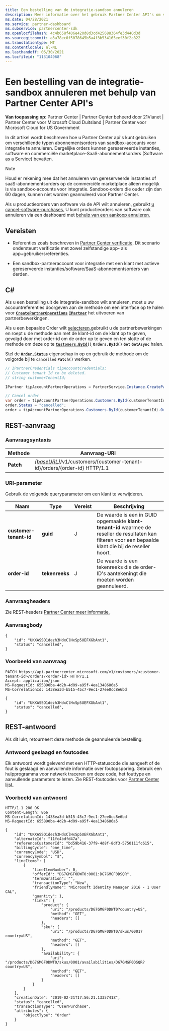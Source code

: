 ```yaml
---
title: Een bestelling van de integratie-sandbox annuleren
description: Meer informatie over het gebruik Partner Center API's om verschillende typen abonnementsorders van sandbox-accounts voor integratie te annuleren.
ms.date: 04/28/2021
ms.service: partner-dashboard
ms.subservice: partnercenter-sdk
ms.openlocfilehash: 4c4b658f406e420d8d3cd425688364fe3d440d3d
ms.sourcegitcommit: a3a78ec0f5078645b5a4f3b534165eef30f2c822
ms.translationtype: MT
ms.contentlocale: nl-NL
ms.lasthandoff: 06/30/2021
ms.locfileid: "113104968"
---
```

# <a name="cancel-an-order-from-the-integration-sandbox-using-partner-center-apis"></a>Een bestelling van de integratie-sandbox annuleren met behulp van Partner Center API's

**Van toepassing op**: Partner Center | Partner Center beheerd door 21Vianet | Partner Center voor Microsoft Cloud Duitsland | Partner Center voor Microsoft Cloud for US Government

In dit artikel wordt beschreven hoe u Partner Center api's kunt gebruiken om verschillende typen abonnementsorders van sandbox-accounts voor integratie te annuleren. Dergelijke orders kunnen gereserveerde instanties, software en commerciële marketplace-SaaS-abonnementsorders (Software as a Service) bevatten.

> [!NOTE] 
> Houd er rekening mee dat het annuleren van gereserveerde instanties of saaS-abonnementsorders op de commerciële marketplace alleen mogelijk is via sandbox-accounts voor integratie. Sandbox-orders die ouder zijn dan 60 dagen, kunnen niet worden geannuleerd voor Partner Center.

Als u productieorders van software via de API wilt annuleren, gebruikt [u cancel-software-purchases.](cancel-software-purchases.md)
U kunt productieorders van software ook annuleren via een dashboard met [behulp van een aankoop annuleren.](/partner-center/csp-software-subscriptions)

## <a name="prerequisites"></a>Vereisten

- Referenties zoals beschreven in [Partner Center verificatie](partner-center-authentication.md). Dit scenario ondersteunt verificatie met zowel zelfstandige app- als app+gebruikersreferenties.

- Een sandbox-partneraccount voor integratie met een klant met actieve gereserveerde instanties/software/SaaS-abonnementsorders van derden.

## <a name="c"></a>C\#

Als u een bestelling uit de integratie-sandbox wilt annuleren, moet u uw accountreferenties doorgeven aan de methode om een interface op te halen voor [**`CreatePartnerOperations`**](/dotnet/api/microsoft.store.partnercenter.partnerservice.instance) [**`IPartner`**](/dotnet/api/microsoft.store.partnercenter.ipartner) het uitvoeren van partnerbewerkingen.

Als u een bepaalde Order wilt [selecteren,](order-resources.md#order)gebruikt u de partnerbewerkingen en roept u de methode aan met de klant-id om de klant op te geven, gevolgd door met order-id om de order op te geven en ten slotte of de methode om deze op te [**`Customers.ById()`**](/dotnet/api/microsoft.store.partnercenter.customers.icustomercollection.byid) **`Orders.ById()`** **`Get`** **`GetAsync`** halen.

Stel de [**`Order.Status`**](order-resources.md#order) eigenschap in op en gebruik de methode om de volgorde bij te `cancelled` **`Patch()`** werken.

``` csharp
// IPartnerCredentials tipAccountCredentials;
// Customer tenant Id to be deleted.
// string customerTenantId;

IPartner tipAccountPartnerOperations = PartnerService.Instance.CreatePartnerOperations(tipAccountCredentials);

// Cancel order
var order = tipAccountPartnerOperations.Customers.ById(customerTenantId).Orders.ById(orderId).Get();
order.Status = "cancelled";
order = tipAccountPartnerOperations.Customers.ById(customerTenantId).Orders.ById(orderId).Patch(order);

```

## <a name="rest-request"></a>REST-aanvraag

### <a name="request-syntax"></a>Aanvraagsyntaxis

| Methode     | Aanvraag-URI                                                                            |
|------------|----------------------------------------------------------------------------------------|
| **Patch** | [*{baseURL}*](partner-center-rest-urls.md)/v1/customers/{customer-tenant-id}/orders/{order-id} HTTP/1.1 |

### <a name="uri-parameter"></a>URI-parameter

Gebruik de volgende queryparameter om een klant te verwijderen.

| Naam                   | Type     | Vereist | Beschrijving                                                                                                                                            |
|------------------------|----------|----------|--------------------------------------------------------------------------------------------------------------------------------------------------------|
| **customer-tenant-id** | **guid** | J        | De waarde is een in GUID opgemaakte **klant-tenant-id** waarmee de reseller de resultaten kan filteren voor een bepaalde klant die bij de reseller hoort. |
| **order-id** | **tekenreeks** | J        | De waarde is een tekenreeks die de order-ID's aantekeningt die moeten worden geannuleerd. |

### <a name="request-headers"></a>Aanvraagheaders

Zie REST-headers [Partner Center meer informatie.](headers.md)

### <a name="request-body"></a>Aanvraagbody

```http
{
    "id": "UKXASSO1dezh3HdxClHxSp5UEFXGbAnt1",
    "status": "cancelled",
}
```

### <a name="request-example"></a>Voorbeeld van aanvraag

```http
PATCH https://api.partnercenter.microsoft.com/v1/customers/<customer-tenant-id>/orders/<order-id> HTTP/1.1
Accept: application/json
MS-RequestId: 655890ba-4d2b-4d09-a95f-4ea1348686a5
MS-CorrelationId: 1438ea3d-b515-45c7-9ec1-27ee0cc8e6bd

{
    "id": "UKXASSO1dezh3HdxClHxSp5UEFXGbAnt1",
    "status": "cancelled",
}
```

## <a name="rest-response"></a>REST-antwoord

Als dit lukt, retourneert deze methode de geannuleerde bestelling.

### <a name="response-success-and-error-codes"></a>Antwoord geslaagd en foutcodes

Elk antwoord wordt geleverd met een HTTP-statuscode die aangeeft of de fout is geslaagd en aanvullende informatie over foutopsporing. Gebruik een hulpprogramma voor netwerk traceren om deze code, het fouttype en aanvullende parameters te lezen. Zie REST-foutcodes voor [Partner Center lijst.](error-codes.md)

### <a name="response-example"></a>Voorbeeld van antwoord

```http
HTTP/1.1 200 OK
Content-Length: 866
MS-CorrelationId: 1438ea3d-b515-45c7-9ec1-27ee0cc8e6bd
MS-RequestId: 655890ba-4d2b-4d09-a95f-4ea1348686a5

{
    "id": "UKXASSO1dezh3HdxClHxSp5UEFXGbAnt1",
    "alternateId": "11fc4bdfd47a",
    "referenceCustomerId": "bd59b416-37f9-4d8f-8df3-5750111fc615",
    "billingCycle": "one_time",
    "currencyCode": "USD",
    "currencySymbol": "$",
    "lineItems": [
        {
            "lineItemNumber": 0,
            "offerId": "DG7GMGF0DWT0:0001:DG7GMGF0DSQR",
            "termDuration": "",
            "transactionType": "New",
            "friendlyName": "Microsoft Identity Manager 2016 - 1 User CAL",
            "quantity": 1,
            "links": {
                "product": {
                    "uri": "/products/DG7GMGF0DWT0?country=US",
                    "method": "GET",
                    "headers": []
                },
                "sku": {
                    "uri": "/products/DG7GMGF0DWT0/skus/0001?country=US",
                    "method": "GET",
                    "headers": []
                },
                "availability": {
                    "uri": "/products/DG7GMGF0DWT0/skus/0001/availabilities/DG7GMGF0DSQR?country=US",
                    "method": "GET",
                    "headers": []
                }
            }
        }
    ],
    "creationDate": "2019-02-21T17:56:21.1335741Z",
    "status": "cancelled",
    "transactionType": "UserPurchase",
    "attributes": {
        "objectType": "Order"
    }
}
```
